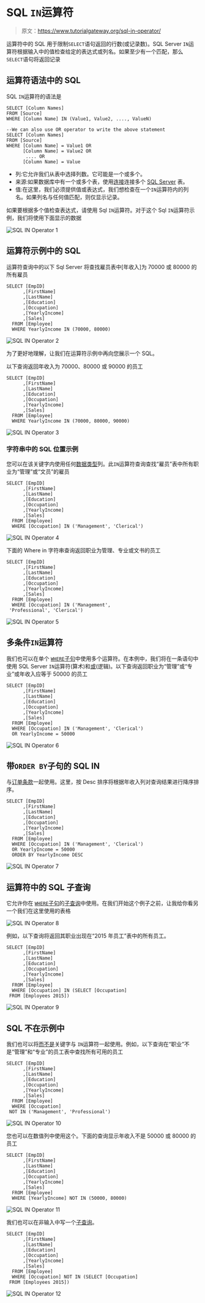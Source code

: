 # SQL `IN`运算符

> 原文：<https://www.tutorialgateway.org/sql-in-operator/>

运算符中的 SQL 用于限制`SELECT`语句返回的行数(或记录数)。SQL Server `IN`运算符根据输入中的值检查给定的表达式或列名。如果至少有一个匹配，那么`SELECT`语句将返回记录

## 运算符语法中的 SQL

SQL `IN`运算符的语法是

```
SELECT [Column Names]
FROM [Source]
WHERE [Column Name] IN (Value1, Value2, ...., ValueN)

--We can also use OR operator to write the above statement
SELECT [Column Names]
FROM [Source]
WHERE [Column Name] = Value1 OR
      [Column Name] = Value2 OR
       .... OR
      [Column Name] = Value
```

*   列:它允许我们从表中选择列数。它可能是一个或多个。
*   来源:如果数据库中有一个或多个表，使用[连接](https://www.tutorialgateway.org/sql-joins/)连接多个 [SQL Server](https://www.tutorialgateway.org/sql/) 表。
*   值:在这里，我们必须提供值或表达式，我们想检查在一个`IN`运算符内的列名。如果列名与任何值匹配，则仅显示记录。

如果要根据多个值检查表达式，请使用 Sql `IN`运算符。对于这个 Sql `IN`运算符示例，我们将使用下面显示的数据

![SQL IN Operator 1](img/8f5e316316dadff6974b6f3afc0b04dc.png)

## 运算符示例中的 SQL

运算符查询中的以下 Sql Server 将查找雇员表中[年收入]为 70000 或 80000 的所有雇员

```
SELECT [EmpID]
      ,[FirstName]
      ,[LastName]
      ,[Education]
      ,[Occupation]
      ,[YearlyIncome]
      ,[Sales]
  FROM [Employee]
  WHERE YearlyIncome IN (70000, 80000)
```

![SQL IN Operator 2](img/d780e3f0a50cd7dea55fa00329bb4074.png)

为了更好地理解，让我们在运算符示例中再向您展示一个 SQL。

以下查询返回年收入为 70000、80000 或 90000 的员工

```
SELECT [EmpID]
      ,[FirstName]
      ,[LastName]
      ,[Education]
      ,[Occupation]
      ,[YearlyIncome]
      ,[Sales]
  FROM [Employee]
  WHERE YearlyIncome IN (70000, 80000, 90000)
```

![SQL IN Operator 3](img/a3474eed8d5dc1456755452fb398c646.png)

### 字符串中的 SQL 位置示例

您可以在该关键字内使用任何[数据类型](https://www.tutorialgateway.org/sql-data-types/)列。此`IN`运算符查询查找“雇员”表中所有职业为“管理”或“文员”的雇员

```
SELECT [EmpID]
      ,[FirstName]
      ,[LastName]
      ,[Education]
      ,[Occupation]
      ,[YearlyIncome]
      ,[Sales]
  FROM [Employee]
  WHERE [Occupation] IN ('Management', 'Clerical')
```

![SQL IN Operator 4](img/1d7aacf965e5c38c355b411d674423a3.png)

下面的 Where in 字符串查询返回职业为管理、专业或文书的员工

```
SELECT [EmpID]
      ,[FirstName]
      ,[LastName]
      ,[Education]
      ,[Occupation]
      ,[YearlyIncome]
      ,[Sales]
  FROM [Employee]
  WHERE [Occupation] IN ('Management', 
 'Professional', 'Clerical')
```

![SQL IN Operator 5](img/90cfa91870e0c165ea33ae7d63aa2180.png)

## 多条件`IN`运算符

我们也可以在单个 [`WHERE`子句](https://www.tutorialgateway.org/sql-where-clause/)中使用多个运算符。在本例中，我们将在一条语句中使用 SQL Server `IN`运算符(算术)和[或](https://www.tutorialgateway.org/sql-and-or-operators/)(逻辑)。以下查询返回职业为“管理”或“专业”或年收入应等于 50000 的员工

```
SELECT [EmpID]
      ,[FirstName]
      ,[LastName]
      ,[Education]
      ,[Occupation]
      ,[YearlyIncome]
      ,[Sales]
  FROM [Employee]
  WHERE [Occupation] IN ('Management', 'Clerical')
  OR YearlyIncome = 50000
```

![SQL IN Operator 6](img/ba72dde13095cc0bfc8b9ec9c5ba54c3.png)

## 带`ORDER BY`子句的 SQL IN

与[订单条款](https://www.tutorialgateway.org/sql-order-by-clause/)一起使用。这里，按 Desc 排序将根据年收入列对查询结果进行降序排序。

```
SELECT [EmpID]
      ,[FirstName]
      ,[LastName]
      ,[Education]
      ,[Occupation]
      ,[YearlyIncome]
      ,[Sales]
  FROM [Employee]
  WHERE [Occupation] IN ('Management', 'Clerical')
  OR YearlyIncome = 50000
  ORDER BY YearlyIncome DESC
```

![SQL IN Operator 7](img/cfba3b33e6219141707d0e0a564713f6.png)

## 运算符中的 SQL 子查询

它允许你在 [`WHERE`子句](https://www.tutorialgateway.org/sql-where-clause/)的[子查询](https://www.tutorialgateway.org/sql-subquery/)中使用。在我们开始这个例子之前，让我给你看另一个我们在这里使用的表格

![SQL IN Operator 8](img/49ca7968cb6a6e95e2ac46702c063218.png)

例如，以下查询将返回其职业出现在“2015 年员工”表中的所有员工。

```
SELECT [EmpID]
      ,[FirstName]
      ,[LastName]
      ,[Education]
      ,[Occupation]
      ,[YearlyIncome]
      ,[Sales]
  FROM [Employee]
  WHERE [Occupation] IN (SELECT [Occupation] 
 FROM [Employees 2015])
```

![SQL IN Operator 9](img/4f2fd8a4a310f02bee3dd722c2016f5a.png)

## SQL 不在示例中

我们也可以将[而不是](https://www.tutorialgateway.org/sql-not-in-operator/)关键字与 `IN`运算符一起使用。例如，以下查询在“职业”不是“管理”和“专业”的员工表中查找所有可用的员工

```
SELECT [EmpID]
      ,[FirstName]
      ,[LastName]
      ,[Education]
      ,[Occupation]
      ,[YearlyIncome]
      ,[Sales]
  FROM [Employee]
  WHERE [Occupation] 
 NOT IN ('Management', 'Professional')
```

![SQL IN Operator 10](img/c65802391d7a05b178bc97941b4aa62a.png)

您也可以在数值列中使用这个。下面的查询显示年收入不是 50000 或 80000 的员工

```
SELECT [EmpID]
      ,[FirstName]
      ,[LastName]
      ,[Education]
      ,[Occupation]
      ,[YearlyIncome]
      ,[Sales]
  FROM [Employee]
  WHERE [YearlyIncome] NOT IN (50000, 80000)
```

![SQL IN Operator 11](img/5404f1eea4905bcb44822e58b15e3c9e.png)

我们也可以在非输入中写一个[子查询](https://www.tutorialgateway.org/sql-subquery/)。

```
SELECT [EmpID]
      ,[FirstName]
      ,[LastName]
      ,[Education]
      ,[Occupation]
      ,[YearlyIncome]
      ,[Sales]
  FROM [Employee]
  WHERE [Occupation] NOT IN (SELECT [Occupation] 
 FROM [Employees 2015])
```

![SQL IN Operator 12](img/aca3068112143f8429c01f76463666e6.png)